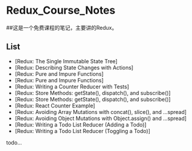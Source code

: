 # Redux_Course_Notes

##这是一个免费课程的笔记，主要讲的Redux。

## List

* [Redux: The Single Immutable State Tree]
* [Redux: Describing State Changes with Actions]
* [Redux: Pure and Impure Functions]
* [Redux: Pure and Impure Functions]
* [Redux: Writing a Counter Reducer with Tests]
* [Redux: Store Methods: getState(), dispatch(), and subscribe()]
* [Redux: Store Methods: getState(), dispatch(), and subscribe()]
* [Redux: React Counter Example]
* [Redux: Avoiding Array Mutations with concat(), slice(), and ...spread]
* [Redux: Avoiding Object Mutations with Object.assign() and ...spread]
* [Redux: Writing a Todo List Reducer (Adding a Todo)]
* [Redux: Writing a Todo List Reducer (Toggling a Todo)]

todo...

